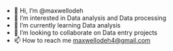- 👋 Hi, I’m @maxwellodeh
- 👀 I’m interested in Data analysis and Data processing
- 🌱 I’m currently learning Data analysis
- 💞️ I’m looking to collaborate on Data entry projects
- 📫 How to reach me maxwellodeh4@gmail.com

<!---
maxwellodeh/maxwellodeh is a ✨ special ✨ repository because its `README.md` (this file) appears on your GitHub profile.
You can click the Preview link to take a look at your changes.
--->
